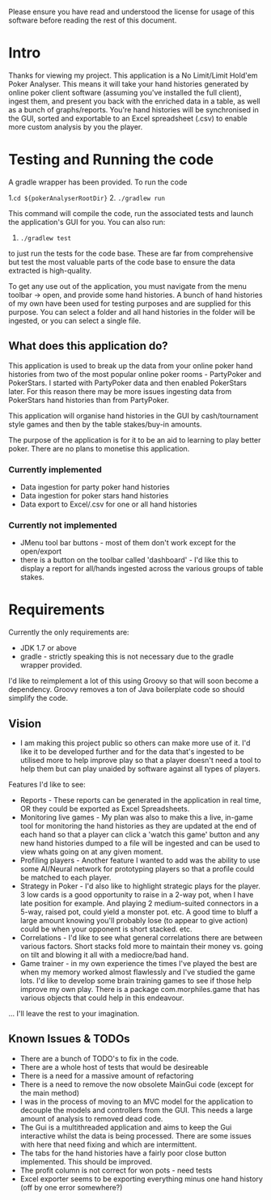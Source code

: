 Please ensure you have read and understood the license for usage of this software before reading the rest of this document.

# Intro

Thanks for viewing my project. This application is a No Limit/Limit Hold'em Poker Analyser. This means it will take your hand histories generated by online poker client software (assuming you've installed the full client), ingest them, and present you back with the enriched data in a table, as well as a bunch of graphs/reports. You're hand histories will be synchronised in the GUI, sorted and exportable to an Excel spreadsheet (.csv) to enable more custom analysis by you the player.

# Testing and Running the code

A gradle wrapper has been provided. To run the code

1.`cd ${pokerAnalyserRootDir}`
2. `./gradlew run`

This command will compile the code, run the associated tests and launch the application's GUI for you. You can also run:

1. `./gradlew test`

to just run the tests for the code base. These are far from comprehensive but test the most valuable parts of the code base to ensure
the data extracted is high-quality.

To get any use out of the application, you must navigate from the menu toolbar -> open, and provide some hand histories. A bunch of hand histories of my own have been used for testing purposes and are supplied for this purpose. You can select a folder and all hand histories in the folder will be ingested, or you can select a single file.

## What does this application do?

This application is used to break up the data from your online poker hand histories from two of the most popular online poker rooms - PartyPoker and PokerStars. I started with PartyPoker data and then enabled PokerStars later. For this reason there may be more issues ingesting data from PokerStars hand histories than from PartyPoker.

This application will organise hand histories in the GUI by cash/tournament style games and then by the table stakes/buy-in amounts.

The purpose of the application is for it to be an aid to learning to play better poker. There are no plans to monetise this application.

### Currently implemented

* Data ingestion for party poker hand histories
* Data ingestion for poker stars hand histories
* Data export to Excel/.csv for one or all hand histories

### Currently not implemented

* JMenu tool bar buttons - most of them don't work except for the open/export
* there is a button on the toolbar called 'dashboard' - I'd like this to display a report for all/hands ingested across the various groups of table stakes.

# Requirements

Currently the only requirements are:

* JDK 1.7 or above
* gradle - strictly speaking this is not necessary due to the gradle wrapper provided.

I'd like to reimplement a lot of this using Groovy so that will soon become a dependency. Groovy removes a ton of Java boilerplate code so should simplify the code.

## Vision

* I am making this project public so others can make more use of it. I'd like it to be developed further and for the data that's ingested to be utilised more to help improve play so that a player doesn't need a tool to help them but can play unaided by software against all types of players.

Features I'd like to see:
* Reports - These reports can be generated in the application in real time, OR they could be exported as Excel Spreadsheets.
* Monitoring live games - My plan was also to make this a live, in-game tool for monitoring the hand histories as they are updated at the end of each hand so that a player can click a 'watch this game' button and any new hand histories dumped to a file will be ingested and can be used to view whats going on at any given moment.
* Profiling players - Another feature I wanted to add was the ability to use some AI/Neural network for prototyping players so that a profile could be matched to each player.
* Strategy in Poker - I'd also like to highlight strategic plays for the player. 3 low cards is a good opportunity to raise in a 2-way pot, when I have late position for example. And playing 2 medium-suited connectors in a 5-way, raised pot, could yield a monster pot. etc. A good time to bluff a large amount knowing you'll probably lose (to appear to give action) could be when your opponent is short stacked. etc.
* Correlations - I'd like to see what general correlations there are between various factors. Short stacks fold more to maintain their money vs. going on tilt and blowing it all with a mediocre/bad hand.
* Game trainer - in my own experience the times I've played the best are when my memory worked almost flawlessly and I've studied the game lots. I'd like to develop some brain training games to see if those help improve my own play. There is a package com.morphiles.game that has various objects that could help in this endeavour.

... I'll leave the rest to your imagination.

##  Known Issues & TODOs

* There are a bunch of TODO's to fix in the code.
* There are a whole host of tests that would be desireable
* There is a need for a massive amount of refactoring
* There is a need to remove the now obsolete MainGui code (except for the main method)
* I was in the process of moving to an MVC model for the application to decouple the models and controllers from the GUI. This needs a large amount of analysis to removed dead code.
* The Gui is a multithreaded application and aims to keep the Gui interactive whilst the data is being processed. There are some issues with here that need fixing and which are intermittent.
* The tabs for the hand histories have a fairly poor close button implemented. This should be improved.
* The profit column is not correct for won pots - need tests 
* Excel exporter seems to be exporting everything minus one hand history (off by one error somewhere?)

